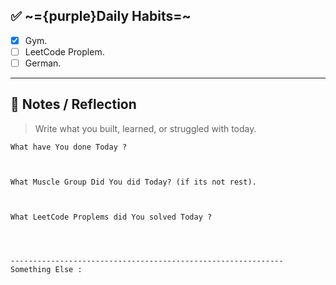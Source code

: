 
## ✅ ~={purple}Daily Habits=~
- [x]  Gym.
- [ ]  LeetCode Proplem.
- [ ]  German.

---

## 🧠 Notes / Reflection

> Write what you built, learned, or struggled with today.

```
What have You done Today ?



What Muscle Group Did You did Today? (if its not rest).



What LeetCode Proplems did You solved Today ?




-------------------------------------------------------------
Something Else :


```


